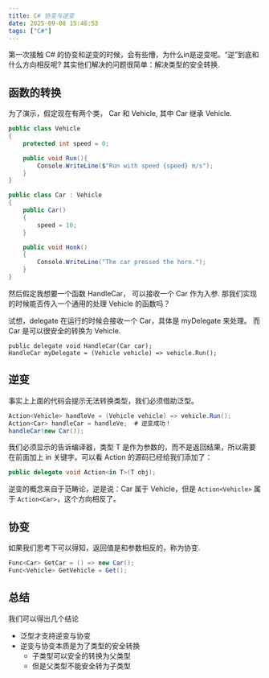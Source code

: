 ```yaml
---
title: C# 协变与逆变
date: 2025-09-08 15:46:53
tags: ["C#"]
---
```


第一次接触 C# 的协变和逆变的时候，会有些懵，为什么in是逆变呢。“逆”到底和什么方向相反呢?
其实他们解决的问题很简单：解决类型的安全转换. 

## 函数的转换

为了演示，假定现在有两个类， Car 和 Vehicle, 其中 Car 继承 Vehicle.
```c#
public class Vehicle
{
    protected int speed = 0;

    public void Run(){
        Console.WriteLine($"Run with speed {speed} m/s");
    }
}

public class Car : Vehicle 
{
    public Car()
    {
        speed = 10;
    }

    public void Honk()
    {
        Console.WriteLine("The car pressed the horn.");
    }
}
```

然后假定我想要一个函数 HandleCar， 可以接收一个 Car 作为入参.
那我们实现的时候能否传入一个通用的处理 Vehicle 的函数吗？

试想，delegate 在运行的时候会接收一个 Car，具体是 myDelegate 来处理。
而 Car 是可以很安全的转换为 Vehicle.
```
public delegate void HandleCar(Car car);
HandleCar myDelegate = (Vehicle vehicle) => vehicle.Run();
```

## 逆变
事实上上面的代码会提示无法转换类型，我们必须借助泛型。
```C#
Action<Vehicle> handleVe = (Vehicle vehicle) => vehicle.Run();
Action<Car> handleCar = handleVe;  # 逆变成功！
handleCar(new Car());
```

我们必须显示的告诉编译器，类型 T 是作为参数的，而不是返回结果，所以需要在前面加上 in 关键字。可以看 Action 的源码已经给我们添加了：

```c#
public delegate void Action<in T>(T obj);
```

逆变的概念来自于范畴论，逆是说：Car 属于 Vehicle，但是 `Action<Vehicle>` 属于 `Action<Car>`，这个方向相反了。

## 协变

如果我们思考下可以得知，返回值是和参数相反的，称为协变.

```c#
Func<Car> GetCar = () => new Car();
Func<Vehicle> GetVehicle = Get();
```
## 总结

我们可以得出几个结论

- 泛型才支持逆变与协变
- 逆变与协变本质是为了类型的安全转换
    - 子类型可以安全的转换为父类型
    - 但是父类型不能安全转为子类型


